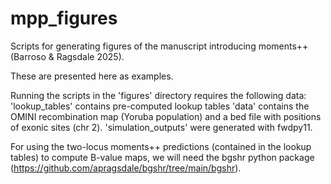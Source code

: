 # mpp_figures
Scripts for generating figures of the manuscript introducing moments++ (Barroso & Ragsdale 2025).

These are presented here as examples.

Running the scripts in the 'figures' directory requires the following data:
'lookup_tables' contains pre-computed lookup tables
'data' contains the OMINI recombination map (Yoruba population) and a bed file with positions of exonic sites (chr 2).
'simulation_outputs' were generated with fwdpy11.

For using the two-locus moments++ predictions (contained in the lookup tables) to compute B-value maps, we will need the bgshr python package (https://github.com/apragsdale/bgshr/tree/main/bgshr).
